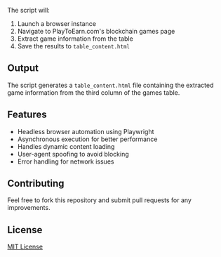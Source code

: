 
The script will:
1. Launch a browser instance
2. Navigate to PlayToEarn.com's blockchain games page
3. Extract game information from the table
4. Save the results to `table_content.html`

## Output

The script generates a `table_content.html` file containing the extracted game information from the third column of the games table.

## Features

- Headless browser automation using Playwright
- Asynchronous execution for better performance
- Handles dynamic content loading
- User-agent spoofing to avoid blocking
- Error handling for network issues

## Contributing

Feel free to fork this repository and submit pull requests for any improvements.

## License

[MIT License](LICENSE)